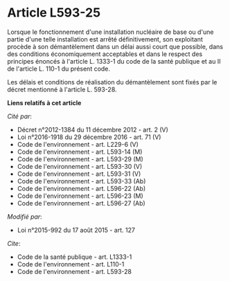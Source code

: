# Article L593-25

Lorsque le fonctionnement d'une installation nucléaire de base ou d'une partie d'une telle installation est arrêté
définitivement, son exploitant procède à son démantèlement dans un délai aussi court que possible, dans des conditions
économiquement acceptables et dans le respect des principes énoncés à l'article L. 1333-1 du code de la santé publique et au
II de l'article L. 110-1 du présent code. 

Les délais et conditions de réalisation du démantèlement sont fixés par le décret mentionné à l'article L. 593-28.

**Liens relatifs à cet article**

_Cité par_:

  - Décret n°2012-1384 du 11 décembre 2012 - art. 2 (V)
  - Loi n°2016-1918 du 29 décembre 2016 - art. 71 (V)
  - Code de l'environnement - art. L229-6 (V)
  - Code de l'environnement - art. L593-14 (M)
  - Code de l'environnement - art. L593-29 (M)
  - Code de l'environnement - art. L593-30 (V)
  - Code de l'environnement - art. L593-31 (V)
  - Code de l'environnement - art. L593-33 (Ab)
  - Code de l'environnement - art. L596-22 (Ab)
  - Code de l'environnement - art. L596-23 (M)
  - Code de l'environnement - art. L596-27 (Ab)

_Modifié par_:

  - Loi n°2015-992 du 17 août 2015 - art. 127

_Cite_:

  - Code de la santé publique - art. L1333-1
  - Code de l'environnement - art. L110-1
  - Code de l'environnement - art. L593-28
